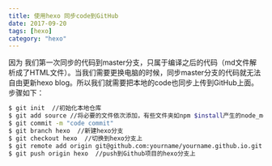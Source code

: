 ```yaml
---
title: 使用hexo 同步code到GitHub
date: 2017-09-20
tags: [hexo]
category: "hexo"
---
```


因为 我们第一次同步的代码到master分支，只属于编译之后的代码（md文件解析成了HTML文件）。当我们需要更换电脑的时候，同步master分支的代码就无法自由更新hexo blog。所以我们就需要把本地的code也同步上传到GitHub上面。步骤如下：

``` bash
$ git init  //初始化本地仓库
$ git add source //将必要的文件依次添加，有些文件夹如npm $install产生的node_modules由于路径过长不好处理，所以这里没有用`git add .`命令了，而是依次添加必要文件，如下图所示
$ git commit -m "code commit"
$ git branch hexo  //新建hexo分支
$ git checkout hexo  //切换到hexo分支上
$ git remote add origin git@github.com:yourname/yourname.github.io.git  //将本地与Github项目对接
$ git push origin hexo  //push到Github项目的hexo分支上 
```
 